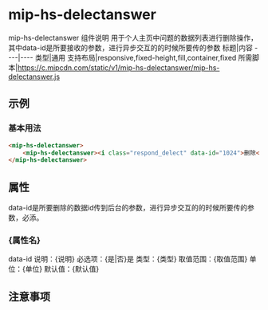 # mip-hs-delectanswer

mip-hs-delectanswer 组件说明
用于个人主页中问题的数据列表进行删除操作，其中data-id是所要接收的参数，进行异步交互的的时候所要传的参数
标题|内容
----|----
类型|通用
支持布局|responsive,fixed-height,fill,container,fixed
所需脚本|https://c.mipcdn.com/static/v1/mip-hs-delectanswer/mip-hs-delectanswer.js

## 示例

### 基本用法
```html
<mip-hs-delectanswer>
    <mip-hs-delectanswer><i class="respond_delect" data-id="1024">删除</i></mip-hs-delectanswer>
</mip-hs-delectanswer>
```

## 属性
data-id是所要删除的数据id传到后台的参数，进行异步交互的的时候所要传的参数，必添。
### {属性名}
data-id
说明：{说明}
必选项：{是|否}是
类型：{类型}
取值范围：{取值范围}
单位：{单位}
默认值：{默认值}

## 注意事项

